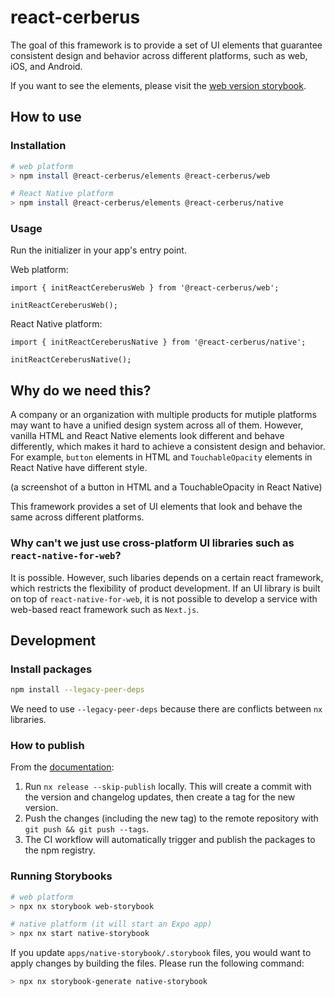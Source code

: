 # react-cerberus

The goal of this framework is to provide a set of UI elements that guarantee consistent design and behavior across different platforms, such as web, iOS, and Android.

If you want to see the elements, please visit the [web version storybook](https://670a53d50ce49e1b54c401ce-aweioqzvqw.chromatic.com/).

## How to use

### Installation

```bash
# web platform
> npm install @react-cerberus/elements @react-cerberus/web

# React Native platform
> npm install @react-cerberus/elements @react-cerberus/native
```

### Usage

Run the initializer in your app's entry point.

Web platform:

```tsx
import { initReactCereberusWeb } from '@react-cerberus/web';

initReactCereberusWeb();
```

React Native platform:

```tsx
import { initReactCereberusNative } from '@react-cerberus/native';

initReactCereberusNative();
```

## Why do we need this?

A company or an organization with multiple products for mutiple platforms may want to have a unified design system across all of them.
However, vanilla HTML and React Native elements look different and behave differently, which makes it hard to achieve a consistent design and behavior.
For example, `button` elements in HTML and `TouchableOpacity` elements in React Native have different style.

(a screenshot of a button in HTML and a TouchableOpacity in React Native)

This framework provides a set of UI elements that look and behave the same across different platforms.

### Why can't we just use cross-platform UI libraries such as `react-native-for-web`?

It is possible. However, such libaries depends on a certain react framework, which restricts the flexibility of product development.
If an UI library is built on top of `react-native-for-web`, it is not possible to develop a service with web-based react framework such as `Next.js`.

## Development

### Install packages

```bash
npm install --legacy-peer-deps
```

We need to use `--legacy-peer-deps` because there are conflicts between `nx` libraries.

### How to publish

From the [documentation](https://nx.dev/recipes/nx-release/publish-in-ci-cd):

1. Run `nx release --skip-publish` locally. This will create a commit with the version and changelog updates, then create a tag for the new version.
2. Push the changes (including the new tag) to the remote repository with `git push && git push --tags`.
3. The CI workflow will automatically trigger and publish the packages to the npm registry.

### Running Storybooks

```bash
# web platform
> npx nx storybook web-storybook

# native platform (it will start an Expo app)
> npx nx start native-storybook
```

If you update `apps/native-storybook/.storybook` files, you would want to apply changes by building the files. Please run the following command:

```bash
> npx nx storybook-generate native-storybook
```
